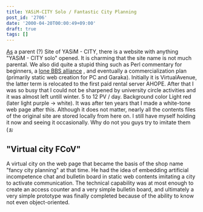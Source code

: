```yaml
---
title: YASiM-CITY Solo / Fantastic City Planning
post_id: '2706'
date: '2000-04-20T00:00:49+09:00'
draft: true
tags: []
---
```


[As](https://danmaq.com/363) a parent (?) Site of YASiM - CITY, there is a website with anything "YASiM - CITY solo" opened. It is charming that the site name is not much parental. We also did quite a stupid thing such as Perl commentary for beginners, a [lone BBS alliance](https://danmaq.com/declined) , and eventually a commercialization plan (primarily static web creation for PC and Garaka). Initially it is VirtualAvenue, the latter term is relocated to the first paid rental server AHOPE. After that I was so busy that I could not be sharpened by university circle activities and it was almost left untill winter. 5 to 12 PV / day. Background color Light red (later light purple → white). It was after ten years that I made a white-tone web page after this. Although it does not matter, nearly all the contents files of the original site are stored locally from here on. I still have myself holding it now and seeing it occasionally. Why do not you guys try to imitate them (ぉ

## "Virtual city FCoV"

A virtual city on the web page that became the basis of the shop name "fancy city planning" at that time. He had the idea of ​​embedding artificial incompetence chat and bulletin board in static web contents imitating a city to activate communication. The technical capability was at most enough to create an access counter and a very simple bulletin board, and ultimately a very simple prototype was finally completed because of the ability to know not even object-oriented.
